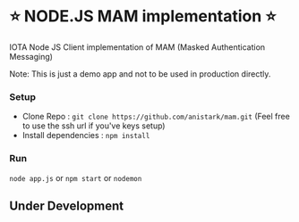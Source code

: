 # ⭐️ NODE.JS MAM implementation ⭐️

IOTA Node JS Client implementation of MAM (Masked Authentication Messaging)

Note: This is just a demo app and not to be used in production directly.


### Setup

* Clone Repo : `git clone https://github.com/anistark/mam.git` (Feel free to use the ssh url if you've keys setup)
* Install dependencies : `npm install`


### Run

`node app.js` or `npm start` or `nodemon`


## Under Development
